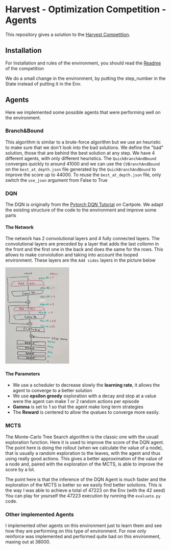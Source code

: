 # Harvest - Optimization Competition - Agents
This repository gives a solution to the [Harvest Competition](https://github.com/Kreyparion/Harvest-Competition).

## Installation

For Installation and rules of the environment, you should read the [Readme](https://github.com/Kreyparion/Harvest-Competition#readme) of the competition

We do a small change in the environment, by putting the step_number in the State instead of putting it in the Env.

## Agents

Here we implemented some possible agents that were performing well on the environment.

### Branch&Bound

This algorithm is similar to a brute-force algorithm but we use an heuristic to make sure that we don't look into the bad solutions. We define the "bad" solution, those that are behind the best solution at any step.
We have 4 different agents, with only different heuristics. The `QuickBranchAndBound` converges quickly to around 41000 and we can use the `CVBranchAndBound` on the `best_at_depth.json` file generated by the `QuickBranchAndBound` to improve the score up to 44000.
To reuse the `best_at_depth.json` file, only switch the `use_json` argument from False to True

### DQN

The DQN is originally from the [Pytorch DQN Tutorial](https://pytorch.org/tutorials/intermediate/reinforcement_q_learning.html) on Cartpole. We adapt the existing structure of the code to the environment and improve some parts

#### The Network

The network has 2 convolutional layers and 4 fully connected layers. The convolutional layers are preceded by a layer that adds the last collomn in the front and the first one in the back and does the same for the rows. This allows to make conviolution and taking into account the looped environment.
These layers are the `Add sides` layers in the picture below

<img src="docs/network.jpg" width="200" />



#### The Parameters

- We use a scheduler to decrease slowly the **learning rate**, it allows the agent to converge to a better solution
- We use **epsilon greedy** exploration with a decay and stop at a value were the agent can make 1 or 2 random actions per episode
- **Gamma** is set to 1 so that the agent make long term strategies 
- The **Reward** is centered to allow the qvalues to converge more easily. 

### MCTS

The Monte-Carlo Tree Search algorithm is the classic one with the usuall exploration function. Here it is used to improve the score of the DQN agent.
The point here is doing the rollout (when we calculate the value of a node), that is usually a random exploration to the leaves, with the agent and thus using really good actions. This gives a better approximation of the value of a node and, paired with the exploration of the MCTS, is able to improve the score by a lot.

The point here is that the inference of the DQN Agent is much faster and the exploration of the MCTS is better so we easily find better solutions.
This is the way I was able to achieve a total of 47223 on the Env (with the 42 seed)
You can play for yourself the 47223 execution by running the `evaluate.py` code.

### Other implemented Agents

I implemented other agents on this environment just to learn them and see how they are performing on this type of environment.
For now only reinforce was implemented and performed quite bad on this environment, maxing out at 38000.